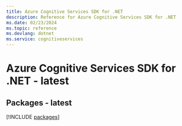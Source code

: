 ```yaml
---
title: Azure Cognitive Services SDK for .NET
description: Reference for Azure Cognitive Services SDK for .NET
ms.date: 02/23/2024
ms.topic: reference
ms.devlang: dotnet
ms.service: cognitiveservices
---
```

# Azure Cognitive Services SDK for .NET - latest
## Packages - latest
[!INCLUDE [packages](cognitive-services-index.md)]